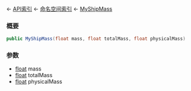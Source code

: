 ← [API索引](Api-Index) ← [命名空间索引](Namespace-Index) ← [MyShipMass](Sandbox.ModAPI.Ingame.MyShipMass)

### 概要

```csharp
public MyShipMass(float mass, float totalMass, float physicalMass)
```

### 参数

* [float](https://docs.microsoft.com/en-us/dotnet/api/System.Single?view=netframework-4.6) mass
* [float](https://docs.microsoft.com/en-us/dotnet/api/System.Single?view=netframework-4.6) totalMass
* [float](https://docs.microsoft.com/en-us/dotnet/api/System.Single?view=netframework-4.6) physicalMass
